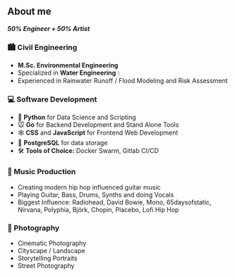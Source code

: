## About me

***50% Engineer + 50% Artist***

### :cityscape: Civil Engineering

- **M.Sc. Environmental Engineering**
- Specialized in **Water Engineering** :droplet: 
- Experienced in Rainwater Runoff / Flood Modeling and Risk Assessment


### :computer: Software Development

- :snake: **Python** for Data Science and Scripting
- :mouse: **Go** for Backend Development and Stand Alone Tools
- :spider_web: **CSS** and **JavaScript** for Frontend Web Development
- :elephant: **PostgreSQL** for data storage
- :hammer_and_wrench: **Tools of Choice:** Docker Swarm, Gitlab CI/CD


### :musical_note: Music Production

- Creating modern hip hop influenced guitar music
- Playing Guitar, Bass, Drums, Synths and doing Vocals
- Biggest Influence: Radiohead, David Bowie, Mono, 65daysofstatic, Nirvana, Polyphia, Björk, Chopin, Placebo, Lofi Hip Hop


### :camera_flash: Photography

- Cinematic Photography
- Cityscape / Landscape
- Storytelling Portraits
- Street Photography
